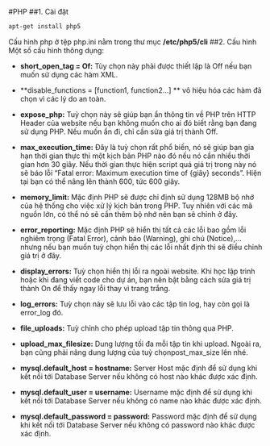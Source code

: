 #PHP
##1. Cài đặt
```sh
apt-get install php5
```
Cấu hình php ở tệp php.ini nằm trong thư mục **/etc/php5/cli**
##2. Cấu hình
Một số cấu hình thông dụng:

* **short_open_tag = Of:** Tùy chọn này phải được thiết lập là Off nếu bạn muốn sử dụng các hàm XML.

* **disable_functions = [function1, function2...] ** vô hiệu hóa các hàm đã chọn vì các lý do an toàn. 

* **expose_php:** Tuỳ chọn này sẽ giúp bạn ẩn thông tin về PHP trên HTTP Header của website nếu bạn không muốn cho ai đó biết rằng bạn đang sử dụng PHP. Nếu muốn ẩn đi, chỉ cần sửa giá trị thành Off.

* **max_execution_time:** Đây là tuỳ chọn rất phổ biến, nó sẽ giúp bạn gia hạn thời gian thực thi một kịch bản PHP nào đó nếu nó cần nhiều thời gian hơn 30 giây. Nếu thời gian thực hiện script quá giá trị trong này nó sẽ báo lỗi “Fatal error: Maximum execution time of {giây} seconds”. Hiện tại bạn có thể nâng lên thành 600, tức 600 giây.

* **memory_limit:** Mặc định PHP sẽ được chỉ định sử dụng 128MB bộ nhớ của hệ thống cho việc xử lý kịch bản trong PHP. Tuy nhiên với các mã nguồn lớn, có thể nó sẽ cần thêm bộ nhớ nên bạn sẽ chỉnh ở đây.

* **error_reporting:** Mặc định PHP sẽ hiển thị tất cả các lỗi bao gồm lỗi nghiêm trọng (Fatal Error), cảnh báo (Warning), ghi chú (Notice),…nhưng nếu bạn muốn tuỳ chọn hiển thị các lỗi nhất định thì sẽ điều chỉnh giá trị ở đây.

* **display_errors:** Tuỳ chọn hiển thị lỗi ra ngoài website. Khi học lập trình hoặc khi đang viết code cho dự án, bạn nên bật bằng cách sửa giá trị thành On để thấy ngay lỗi thay vì trang trắng.

* **log_errors:** Tuỳ chọn này sẽ lưu lỗi vào các tập tin log, hay còn gọi là error_log đó.

* **file_uploads:** Tuỳ chỉnh cho phép upload tập tin thông qua PHP.

* **upload_max_filesize:** Dung lượng tối đa mỗi tập tin khi upload. Ngoài ra, bạn cũng phải nâng dung lượng của tuỳ chọnpost_max_size lên nhé.

* **mysql.default_host = hostname:** Server Host mặc định để sử dụng khi kết nối tới Database Server nếu không có host nào khác được xác định.

* **mysql.default_user = username:** Username mặc định để sử dụng khi kết nối tới Database Server nếu không có name nào khác được xác định.

* **mysql.default_password = password:** Password mặc định để sử dụng khi kết nối tới Database Server nếu không có password nào khác được xác định.